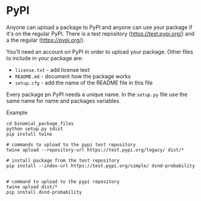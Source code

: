 # PyPI


Anyone can upload a package to PyPI and anyone can use your package if it's on the regular PyPI. There is a test repository (https://test.pypi.org/) and a the regular (https://pypi.org/).

You'll need an account on PyPI in order to upload your package. Other files to include in your package are:
- `license.txt` - add license text
- `README.md` - document how the package works
- `setup.cfg` - add the name of the README file in this file


Every package pn PyPI needs a unique name. In the `setup.py` file use the same name for name and packages variables.




Example
```
cd binomial_package_files
python setup.py sdist
pip install twine

# commands to upload to the pypi test repository
twine upload --repository-url https://test.pypi.org/legacy/ dist/*

# install package from the test repository
pip install --index-url https://test.pypi.org/simple/ dsnd-probability


# command to upload to the pypi repository
twine upload dist/*
pip install dsnd-probability
```


